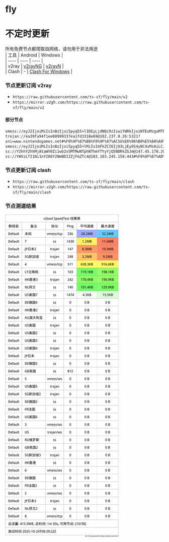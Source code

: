 # fly
# 不定时更新
所有免费节点都爬取自网络，请勿用于非法用途  
|  工具  | Android  | Windows  |  
|  ----  | ----   | ----  |  
| v2ray  | [v2rayNG](https://github.com/2dust/v2rayNG/releases) | [v2rayN](https://github.com/2dust/v2rayN/releases) |  
| Clash  | - | [Clash For Windows](https://github.com/2dust/clashN/releases) | 
  
### 节点更新订阅  v2ray
- `https://raw.githubusercontent.com/ts-sf/fly/main/v2`  
- `https://mirror.v2gh.com/https://raw.githubusercontent.com/ts-sf/fly/main/v2`  

#### 部分节点  
``` 
vmess://eyJ2IjoiMiIsInBzIjoi5pyq55+lIDEyLjdNQi9zIiwiYWRkIjoiNTEuMzguMTkxLjEwMCIsInBvcnQiOiI1NTAiLCJpZCI6Ijk2ZGI3ZTU3LTUzMTQtNDU2MC1iNzA4LTI0NDY2NzBkZmEyOSIsImFpZCI6IjAiLCJzY3kiOiJhdXRvIiwibmV0IjoidGNwIiwidHlwZSI6Im5vbmUiLCJob3N0IjoiIiwicGF0aCI6IiIsInRscyI6IiIsInNuaSI6IiIsInRlc3RfbmFtZSI6IuacquefpSJ9
trojan://ea39fa94f1ee00999337ea1fd3318e69@182.237.0.26:5321?sni=www.nintendogames.net#%F0%9F%87%B8%F0%9F%87%ACSG%E6%96%B0%E5%8A%A0%E5%9D%A1%20960.6KB%2Fs
vmess://eyJ2IjoiMiIsInBzIjoi5pyq55+lMiIsImFkZCI6IjU3LjEyOS4yNC4xMzAiLCJwb3J0IjoiNDQzIiwiaWQiOiIwM2ZjYzYxOC1iOTNkLTY3OTYtNmFlZC04YTM4Yzk3NWQ1ODEiLCJhaWQiOiIwIiwic2N5IjoiYXV0byIsIm5ldCI6IndzIiwidHlwZSI6Ii0tLSIsImhvc3QiOiJzZXJrYXQub3JnIiwicGF0aCI6Imxpbmt2d3MiLCJ0bHMiOiJ0bHMiLCJzbmkiOiJzZXJrYXQub3JnIiwidGVzdF9uYW1lIjoiMiJ9
ss://Y2hhY2hhMjAtaWV0Zi1wb2x5MTMwNTphNThmYTYyYjQ5NDRkZGJm@147.45.178.200:57456#%F0%9F%87%A9%F0%9F%87%AADE%E5%BE%B7%E5%9B%BD
ss://YWVzLTI1Ni1nY206Y2NmNDI2ZjFmZTc4@103.103.245.158:443#%F0%9F%87%AD%F0%9F%87%B0HK%E9%A6%99%E6%B8%AF
```
### 节点更新订阅  clash
- `https://raw.githubusercontent.com/ts-sf/fly/main/clash`  
- `https://mirror.v2gh.com/https://raw.githubusercontent.com/ts-sf/fly/main/clash`  

### 节点测速结果
![image](traffic.png)
